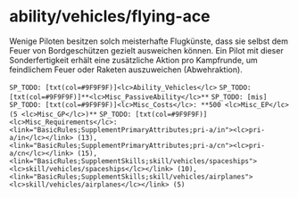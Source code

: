 # ability/vehicles/flying-ace

Wenige Piloten besitzen solch meisterhafte Flugkünste, dass sie selbst dem Feuer von Bordgeschützen gezielt ausweichen können. Ein Pilot mit dieser Sonderfertigkeit erhält eine zusätzliche Aktion pro Kampfrunde, um feindlichem Feuer oder Raketen auszuweichen (Abwehraktion).

`SP_TODO: [txt(col=#9F9F9F)]<lc>Ability_Vehicles</lc>`
`SP_TODO: [txt(col=#9F9F9F)]**<lc>Misc_PassiveAbility</lc>**`
`SP_TODO: [mis]`
`SP_TODO: [txt(col=#9F9F9F)]<lc>Misc_Costs</lc>: **500 <lc>Misc_EP</lc> (5 <lc>Misc_GP</lc>)**`
`SP_TODO: [txt(col=#9F9F9F)]<lc>Misc_Requirements</lc>: <link="BasicRules;SupplementPrimaryAttributes;pri-a/in"><lc>pri-a/in</lc></link> (13), <link="BasicRules;SupplementPrimaryAttributes;pri-a/cn"><lc>pri-a/cn</lc></link> (15), <link="BasicRules;SupplementSkills;skill/vehicles/spaceships"><lc>skill/vehicles/spaceships</lc></link> (10), <link="BasicRules;SupplementSkills;skill/vehicles/airplanes"><lc>skill/vehicles/airplanes</lc></link> (5)`
